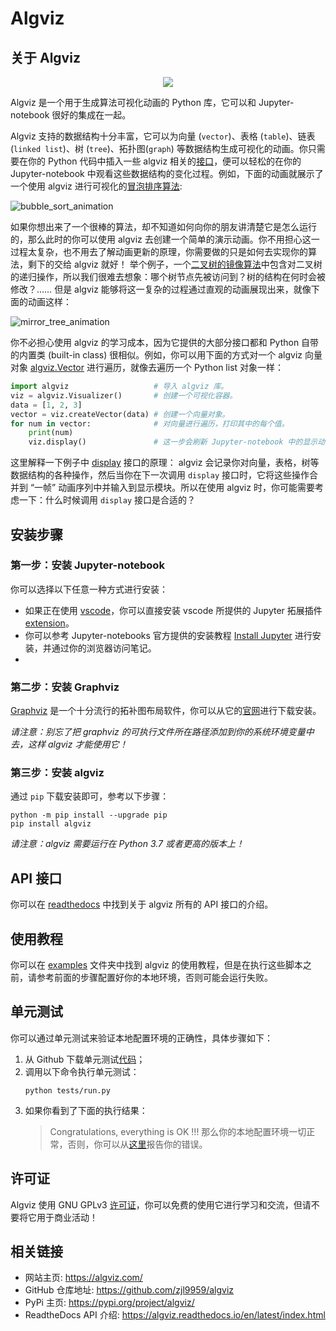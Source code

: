 # Algviz

## 关于 Algviz

<div align=center><img src="https://cdn.jsdelivr.net/gh/zjl9959/algviz@main/docs/images/logo_v1.svg"/></div>

Algviz 是一个用于生成算法可视化动画的 Python 库，它可以和 Jupyter-notebook 很好的集成在一起。

Algviz 支持的数据结构十分丰富，它可以为向量 (`vector`)、表格 (`table`)、链表 (`linked list`)、树 (`tree`)、拓扑图(`graph`) 等数据结构生成可视化的动画。你只需要在你的 Python 代码中插入一些 algviz 相关的[接口](https://algviz.readthedocs.io/en/latest/api.html#module-algviz)，便可以轻松的在你的 Jupyter-notebook 中观看这些数据结构的变化过程。例如，下面的动画就展示了一个使用 algviz 进行可视化的[冒泡排序算法](https://en.wikipedia.org/wiki/Bubble_sort):

![bubble_sort_animation](https://cdn.jsdelivr.net/gh/zjl9959/algviz@main/docs/animation_images/bubble_sort.svg)

如果你想出来了一个很棒的算法，却不知道如何向你的朋友讲清楚它是怎么运行的，那么此时的你可以使用 algviz 去创建一个简单的演示动画。你不用担心这一过程太复杂，也不用去了解动画更新的原理，你需要做的只是如何去实现你的算法，剩下的交给 algviz 就好！
举个例子，一个[二叉树的镜像算法](https://medium.com/@ajinkyajawale/convert-a-binary-tree-into-its-mirror-tree-42ea44cea237)中包含对二叉树的递归操作，所以我们很难去想象：哪个树节点先被访问到？树的结构在何时会被修改？…… 但是 algviz 能够将这一复杂的过程通过直观的动画展现出来，就像下面的动画这样：

![mirror_tree_animation](https://cdn.jsdelivr.net/gh/zjl9959/algviz@main/docs/animation_images/mirror_tree_complete.svg)

你不必担心使用 algviz 的学习成本，因为它提供的大部分接口都和 Python 自带的内置类 (built-in class) 很相似。例如，你可以用下面的方式对一个 algviz 向量对象 [algviz.Vector](https://algviz.readthedocs.io/en/latest/api.html#algviz.vector.Vector) 进行遍历，就像去遍历一个 Python list 对象一样：

```python
import algviz                   # 导入 algviz 库。
viz = algviz.Visualizer()       # 创建一个可视化容器。
data = [1, 2, 3]
vector = viz.createVector(data) # 创建一个向量对象。
for num in vector:              # 对向量进行遍历，打印其中的每个值。
    print(num)
    viz.display()               # 这一步会刷新 Jupyter-notebook 中的显示动画。
```

这里解释一下例子中 [display](https://algviz.readthedocs.io/en/latest/api.html#algviz.visual.Visualizer.display) 接口的原理： algviz 会记录你对向量，表格，树等数据结构的各种操作，然后当你在下一次调用 `display` 接口时，它将这些操作合并到 “一帧” 动画序列中并输入到显示模块。所以在使用 algviz 时，你可能需要考虑一下：什么时候调用 `display` 接口是合适的？


## 安装步骤

### 第一步：安装 Jupyter-notebook

你可以选择以下任意一种方式进行安装：

+ 如果正在使用 [vscode](https://code.visualstudio.com/)，你可以直接安装 vscode 所提供的 Jupyter 拓展插件 [extension](https://marketplace.visualstudio.com/items?itemName=ms-toolsai.jupyter)。
+ 你可以参考 Jupyter-notebooks 官方提供的安装教程 [Install Jupyter](https://jupyter.org/install) 进行安装，并通过你的浏览器访问笔记。
+ 

### 第二步：安装 Graphviz

[Graphviz](https://graphviz.org/) 是一个十分流行的拓补图布局软件，你可以从它的[官网](https://graphviz.org/download/)进行下载安装。

*请注意：别忘了把 graphviz 的可执行文件所在路径添加到你的系统环境变量中去，这样 algviz 才能使用它！*

### 第三步：安装 algviz

通过 `pip` 下载安装即可，参考以下步骤：

```shell
python -m pip install --upgrade pip
pip install algviz
```

*请注意：algviz 需要运行在 Python 3.7 或者更高的版本上！*

## API 接口

你可以在 [readthedocs](https://algviz.readthedocs.io/en/latest/api.html#) 中找到关于 algviz 所有的 API 接口的介绍。

## 使用教程

你可以在 [examples](https://github.com/zjl9959/algviz/tree/main/examples) 文件夹中找到 algviz 的使用教程，但是在执行这些脚本之前，请参考前面的步骤配置好你的本地环境，否则可能会运行失败。

## 单元测试

你可以通过单元测试来验证本地配置环境的正确性，具体步骤如下：

1. 从 Github 下载单元测试[代码](https://github.com/zjl9959/algviz/tree/main/tests)；
2. 调用以下命令执行单元测试：
    ```shell
    python tests/run.py
    ```
3. 如果你看到了下面的执行结果：
    > Congratulations, everything is OK !!!
    那么你的本地配置环境一切正常，否则，你可以从[这里](https://github.com/zjl9959/algviz/issues)报告你的错误。

## 许可证

Algviz 使用 GNU GPLv3 [许可证](https://github.com/zjl9959/algviz/blob/main/LICENSE)，你可以免费的使用它进行学习和交流，但请不要将它用于商业活动！

## 相关链接

+ 网站主页: https://algviz.com/
+ GitHub 仓库地址: https://github.com/zjl9959/algviz
+ PyPi 主页: https://pypi.org/project/algviz/
+ ReadtheDocs API 介绍: https://algviz.readthedocs.io/en/latest/index.html


[Vector]: https://algviz.readthedocs.io/en/latest/api.html#algviz.vector.Vector
[Table]: https://algviz.readthedocs.io/en/latest/api.html#algviz.table.Table
[ForwardLinkedNode]: https://algviz.readthedocs.io/en/latest/api.html#algviz.linked_list.ForwardLinkedListNode
[DoublyLinkedNode]: https://algviz.readthedocs.io/en/latest/api.html#algviz.linked_list.DoublyLinkedListNode
[binary tree]: https://algviz.readthedocs.io/en/latest/api.html#algviz.tree.parseBinaryTree
[normal tree]: https://algviz.readthedocs.io/en/latest/api.html#algviz.tree.parseTree
[TreeNode]: https://algviz.readthedocs.io/en/latest/api.html#algviz.tree.TreeNode
[graph]: https://algviz.readthedocs.io/en/latest/api.html#algviz.graph.parseGraph
[GraphNode]: https://algviz.readthedocs.io/en/latest/api.html#algviz.graph.GraphNode

[vector.ipynb]: https://github.com/zjl9959/algviz/blob/main/examples/vector.ipynb
[table.ipynb]: https://github.com/zjl9959/algviz/blob/main/examples/table.ipynb
[linked_list.ipynb]: https://github.com/zjl9959/algviz/blob/main/examples/linked_list.ipynb
[tree.ipynb]: https://github.com/zjl9959/algviz/blob/main/examples/tree.ipynb
[graph.ipynb]: https://github.com/zjl9959/algviz/blob/main/examples/graph.ipynb
[vector.ipynb colab]: https://colab.research.google.com/drive/1RgAoKbiSBXdSvBg65pwu9pJp5bQL1pCs?usp=sharing
[table.ipynb colab]: https://colab.research.google.com/drive/1GH6XgKDpUA2GKxiLm5tljp19wUvmnDxO?usp=sharing
[linked_list.ipynb colab]: https://colab.research.google.com/drive/1rsg-6irXzQODPi6DUZhtu-pKq_r55hwV?usp=sharing
[tree.ipynb colab]: https://colab.research.google.com/drive/138pnzwoS2vdhssZyTx-k5rwBQNb2Hi9N?usp=sharing
[graph.ipynb colab]: https://colab.research.google.com/drive/14hF30-N9VGBb5-vkERPuURvmnB9VspU9?usp=sharing
